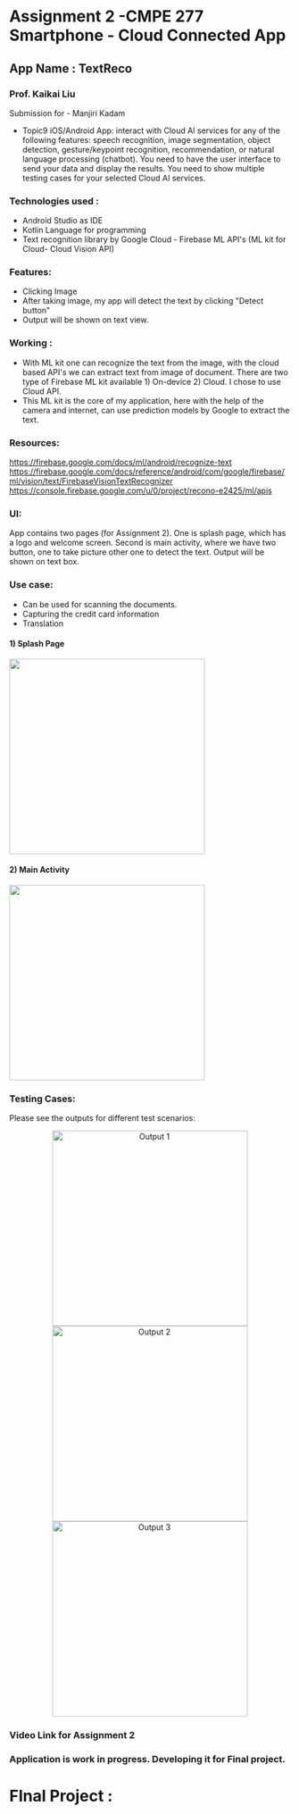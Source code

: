 
# Assignment 2 -CMPE 277 Smartphone - Cloud Connected App
## App Name : TextReco
### Prof. Kaikai Liu
Submission for - Manjiri Kadam

* Topic9 iOS/Android App: interact with Cloud AI services for any of the following features: speech recognition, image segmentation, object detection, gesture/keypoint recognition, recommendation, or natural language processing (chatbot). 
You need to have the user interface to send your data and display the results. You need to show multiple testing cases for your selected Cloud AI services.

####

### Technologies used :
* Android Studio as IDE
* Kotlin Language for programming
* Text recognition library by Google Cloud - Firebase ML API's (ML kit for Cloud- Cloud Vision API)

### Features:
* Clicking Image
* After taking image, my app will detect the text by clicking "Detect button"
* Output will be shown on text view. 

### Working :
* With ML kit one can recognize the text from the image, with the cloud based API's we can extract text from image of document. There are two type of Firebase ML kit available 1) On-device 2) Cloud. I chose to use Cloud API.
* This ML kit is the core of my application, here with the help of the camera and internet, can use prediction models by Google to extract the text.



### Resources:

https://firebase.google.com/docs/ml/android/recognize-text
https://firebase.google.com/docs/reference/android/com/google/firebase/ml/vision/text/FirebaseVisionTextRecognizer
https://console.firebase.google.com/u/0/project/recono-e2425/ml/apis

### UI:
App contains two pages (for Assignment 2). One is splash page, which has a logo and welcome screen. Second is main activity, where we have two button, one to take picture other one to detect the text. Output will be shown on text box.

### Use case:
* Can be used for scanning the documents.
* Capturing the credit card information
* Translation


#### 1) Splash Page
<img src="Output/1.jpeg" width="350">

#### 2) Main Activity
<img src="Output/2.jpeg" width="350">


### Testing Cases:

Please see the outputs for different test scenarios:


<p align="center">
  <img src="Output/3.jpeg" width="350" title="Output 1">
  <img src="Output/4.jpeg" width="350" title="Output 2">
  <img src="Output/5.jpeg" width="350" title="Output 3">
</p>

### Video Link for Assignment 2 

### Application is work in progress. Developing it for Final project.

# FInal Project :

